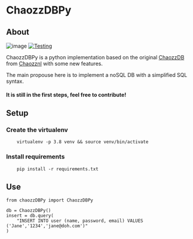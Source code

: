 # ChaozzDBPy

## About

   ![image](https://user-images.githubusercontent.com/2658126/94922899-60754800-0491-11eb-8763-573a408fd630.png) [![Testing](https://github.com/igoiglesias/chaozzDBPy/actions/workflows/python-app-testing.yml/badge.svg?branch=master)](https://github.com/igoiglesias/chaozzDBPy/actions/workflows/python-app-testing.yml)
    
   ChaozzDBPy is a python implementation based on the original <a target="_blank" href="https://github.com/chaozznl/chaozzDB">ChaozzDB</a> from <a target="_blank" href="https://github.com/chaozznl">Chaozznl</a> with some new features.

   The main propouse here is to implement a noSQL DB with a simplified SQL syntax.
#### It is still in the first steps, feel free to contribute!

## Setup

   ### Create the virtualenv
     
        virtualenv -p 3.8 venv && source venv/bin/activate
     
   ### Install requirements
        
        pip install -r requirements.txt

## Use

   
    from chaozzDBPy import ChaozzDBPy

    db = ChaozzDBPy()
    insert = db.query(
        "INSERT INTO user (name, password, email) VALUES ('Jane','1234','jane@doh.com')"
    )
